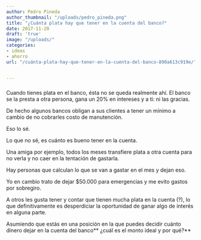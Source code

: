 ```yaml
---
author: Pedro Pineda
author_thumbnail: "/uploads/pedro_pineda.png"
title: "¿Cuánta plata hay que tener en la cuenta del banco?"
date: 2017-11-20
draft: 'true'
image: "/uploads/"
categories:
- ideas
- ahorro
url: "/cuánta-plata-hay-que-tener-en-la-cuenta-del-banco-890a613c919e/"


---
```


###

Cuando tienes plata en el banco, ésta no se queda realmente ahí. El banco se la presta a otra persona, gana un 20% en intereses y a ti: ni las gracias.

De hecho algunos bancos obligan a sus clientes a tener un mínimo a cambio de no cobrarles costo de manutención.

Eso lo sé.

Lo que no sé, es cuánto es bueno tener en la cuenta.

Una amiga por ejemplo, todos los meses transfiere plata a otra cuenta para no verla y no caer en la tentación de gastarla.

Hay personas que calculan lo que se van a gastar en el mes y dejan eso.

Yo en cambio trato de dejar $50.000 para emergencias y me evito gastos por sobregiro.

A otros les gusta tener y contar que tienen mucha plata en la cuenta (?), lo que definitivamente es desperdiciar la oportunidad de ganar algo de interés en alguna parte.

Asumiendo que estás en una posición en la que puedes decidir cuánto dinero dejar en la cuenta del banco** ¿cuál es el monto ideal y por qué?**
